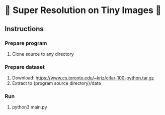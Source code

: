 # :cherry_blossom: Super Resolution on Tiny Images :cherry_blossom:

## Instructions
### Prepare program
1. Clone source to any directory

### Prepare dataset
1. Download: https://www.cs.toronto.edu/~kriz/cifar-100-python.tar.gz
2. Extract to {program source directory}/data

### Run
1. python3 main.py
